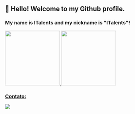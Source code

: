 ## 👋 Hello! Welcome to my Github profile.
### My name is ITalents and my nickname is "ITalents"!


<div>
<a href="https://github.com/ITalents">
<img height="180em" src="https://github-readme-stats.vercel.app/api/top-langs/?username=ITalents&layout=compact&langs_count=7&theme=dracula"/>
<img height="180em" src="https://github-readme-stats.vercel.app/api?username=ITalents&show_icons=true&theme=dracula&include_all_commits=true&count_private=true"/>
</div>

### Contato:
  <div>
 <a href="https://www.linkedin.com/company/italentsgroup/" target="_blank"><img src="https://img.shields.io/badge/-LinkedIn-%230077B5?style=for-the-badge&logo=linkedin&logoColor=white" target="_blank"></a>   
  </div>
